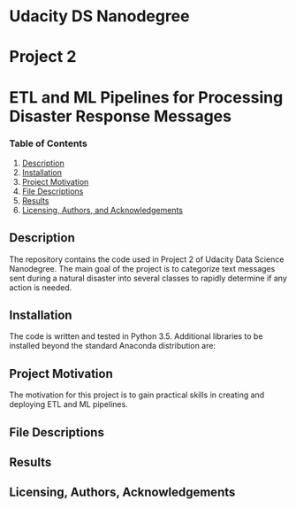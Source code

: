# Udacity DS Nanodegree
# Project 2
# ETL and ML Pipelines for Processing Disaster Response Messages


 ### Table of Contents

 1. [Description](#description)
 2. [Installation](#installation)
 3. [Project Motivation](#motivation)
 4. [File Descriptions](#files)
 5. [Results](#results)
 6. [Licensing, Authors, and Acknowledgements](#licensing)

 ## Description <a name="description"></a>

 The repository contains the code used in Project 2 of Udacity Data Science Nanodegree. The main goal of the project is to categorize text messages sent during a natural disaster into several classes to rapidly determine if any action is needed.

 ## Installation <a name="installation"></a>

 The code is written and tested in Python 3.5. Additional libraries to be installed beyond the standard Anaconda distribution are:


 ## Project Motivation<a name="motivation"></a>

The motivation for this project is to gain practical skills in creating and deploying ETL and ML pipelines.

 ## File Descriptions <a name="files"></a>


 ## Results<a name="results"></a>



 ## Licensing, Authors, Acknowledgements<a name="licensing"></a>
